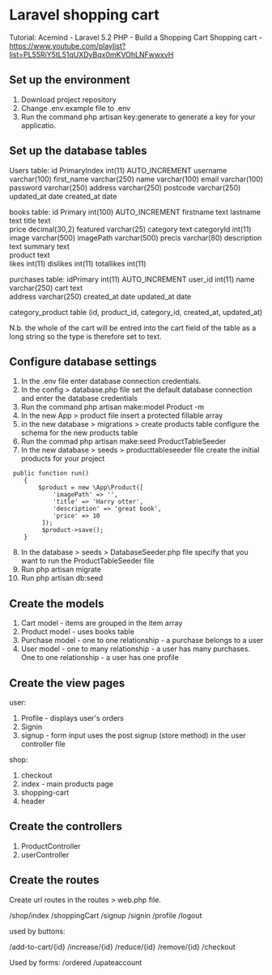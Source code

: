 Laravel shopping cart
=======================

Tutorial: Acemind - Laravel 5.2 PHP - Build a Shopping Cart
Shopping cart - https://www.youtube.com/playlist?list=PL55RiY5tL51qUXDyBqx0mKVOhLNFwwxvH

Set up the environment
------------------------
1. Download project repository
2. Change .env.example file to .env
3. Run the command php artisan key:generate to generate a key for your applicatio.

Set up the database tables
---------------------------
Users table:
id PrimaryIndex	int(11)  AUTO_INCREMENT	
username	varchar(100)
first_name	varchar(250)
name	varchar(100)
email	varchar(100)
password	varchar(250)
address	varchar(250)
postcode	varchar(250)
updated_at	date
created_at	date

books table:
id Primary	int(100) AUTO_INCREMENT
firstname	text
lastname	text
title	text	
price	decimal(30,2)
featured	varchar(25)
category	text
categoryId	int(11)
image	varchar(500)
imagePath	varchar(500)
precis	varchar(80)
description	text
summary	text	
product	text	
likes	int(11)	
dislikes	int(11)	
totallikes	int(11)

purchases table:
idPrimary	int(11)	AUTO_INCREMENT
user_id	int(11)
name	varchar(250)
cart	text	
address	varchar(250)
created_at	date
updated_at	date

category_product table (id, product_id, category_id, created_at, updated_at)

N.b. the whole of the cart will be entred into the cart field of the table as a long string so the type is therefore set to text.

Configure database settings
----------------------------
1. In the .env file enter database connection credentials.
2. In the config > database.php file set the default database connection and enter the database credentials
3. Run the command php artisan make:model Product -m 
4. In the new App > product file insert a protected fillable array
5. in the new database > migrations > create products table configure the schema for the new products table
6. Run the commad php artisan make:seed ProductTableSeeder
7. In the new database > seeds > producttableseeder file create the initial products for your project

```
 public function run()
    {
        $product = new \App\Product([
            'imagePath' => '',
            'title' => 'Harry otter',
            'description' => 'great book',
            'price' => 10
         ]);
         $product->save();
    }
```

8. In the database > seeds > DatabaseSeeder.php file specify that you want to run the ProductTableSeeder file
9. Run php artisan migrate
10. Run php artisan db:seed

Create the models
-------------------
1. Cart model - items are grouped in the item array
2. Product model - uses books table
3. Purchase model - one to one relationship - a purchase belongs to a user
4. User model - one to many relationship - a user has many purchases. One to one relationship - a user has one profile

Create the view pages
----------------------

user:
1. Profile - displays user's orders
2. Signin
3. signup - form input uses the post signup (store method) in the user controller file

shop:
1. checkout
2. index - main products page
3. shopping-cart
4. header

Create the controllers
----------------------

1. ProductController
2. userController

Create the routes
-----------------
Create url routes in the routes > web.php file.

/shop/index
/shoppingCart
/signup
/signin
/profile
/logout

used by buttons:

/add-to-cart/{id}
/increase/{id}
/reduce/{id}
/remove/{id}
/checkout

Used by forms:
/ordered
/upateaccount

